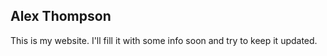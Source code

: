 ## Alex Thompson

This is my website. I'll fill it with some info soon and try to keep it updated. 

